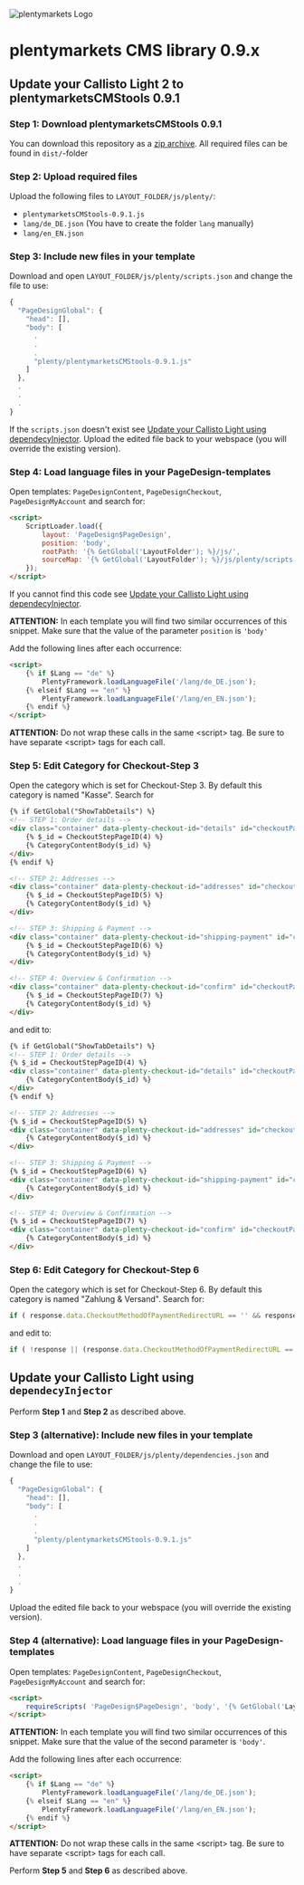 ![plentymarkets Logo](http://www.plentymarkets.eu/layout/pm/images/logo/plentymarkets-logo.jpg)

# plentymarkets CMS library 0.9.x

## Update your **Callisto Light 2** to plentymarketsCMStools 0.9.1

### Step 1: Download plentymarketsCMStools 0.9.1

You can download this repository as a [zip archive](https://github.com/plentymarkets/plenty-cms-library/archive/master.zip).
All required files can be found in `dist/`-folder

### Step 2: Upload required files

Upload the following files to `LAYOUT_FOLDER/js/plenty/`:
- `plentymarketsCMStools-0.9.1.js`
- `lang/de_DE.json` (You have to create the folder `lang` manually)
- `lang/en_EN.json`

### Step 3: Include new files in your template

Download and open `LAYOUT_FOLDER/js/plenty/scripts.json` and change the file to use:
```js
{
  "PageDesignGlobal": {
    "head": [],
    "body": [
      .
      .
      .
      "plenty/plentymarketsCMStools-0.9.1.js"
    ]
  },
  .
  .
  .
}
```
If the `scripts.json` doesn't exist see [Update your Callisto Light using dependecyInjector](#update-your-callisto-light-using-dependecyinjector).
Upload the edited file back to your webspace (you will override the existing version).

### Step 4: Load language files in your PageDesign-templates

Open templates: `PageDesignContent`, `PageDesignCheckout`, `PageDesignMyAccount` and search for:

```html
<script>
    ScriptLoader.load({
        layout: 'PageDesign$PageDesign',
        position: 'body',
        rootPath: '{% GetGlobal('LayoutFolder'); %}/js/',
        sourceMap: '{% GetGlobal('LayoutFolder'); %}/js/plenty/scripts.json'
    });
</script>
```
If you cannot find this code see [Update your Callisto Light using dependecyInjector](#update-your-callisto-light-using-dependecyinjector).

**ATTENTION:** In each template you will find two similar occurrences of this snippet. Make sure that the value of the parameter `position` is `'body'`

Add the following lines after each occurrence:

```html
<script>
    {% if $Lang == "de" %}
        PlentyFramework.loadLanguageFile('/lang/de_DE.json');
    {% elseif $Lang == "en" %}
        PlentyFramework.loadLanguageFile('/lang/en_EN.json');
    {% endif %}
</script>
```

**ATTENTION:** Do not wrap these calls in the same &lt;script&gt; tag. Be sure to have separate &lt;script&gt; tags for each call.

### Step 5: Edit Category for Checkout-Step 3

Open the category which is set for Checkout-Step 3. By default this category is named "Kasse".
Search for
```html
{% if GetGlobal("ShowTabDetails") %}
<!-- STEP 1: Order details -->
<div class="container" data-plenty-checkout-id="details" id="checkoutPanelOrderDetails" aria-labelledby="checkoutTabOrderDetails" role="tabpanel">
    {% $_id = CheckoutStepPageID(4) %}
    {% CategoryContentBody($_id) %}
</div>
{% endif %}

<!-- STEP 2: Addresses -->
<div class="container" data-plenty-checkout-id="addresses" id="checkoutPanelAddresses" aria-labelledby="checkoutTabAddresses" role="tabpanel">
    {% $_id = CheckoutStepPageID(5) %}
    {% CategoryContentBody($_id) %}
</div>

<!-- STEP 3: Shipping & Payment -->
<div class="container" data-plenty-checkout-id="shipping-payment" id="checkoutPanelShippingPayment" aria-labelledby="checkoutTabShippingPayment" role="tabpanel">
    {% $_id = CheckoutStepPageID(6) %}
    {% CategoryContentBody($_id) %}
</div>

<!-- STEP 4: Overview & Confirmation -->
<div class="container" data-plenty-checkout-id="confirm" id="checkoutPanelConfirm" aria-labelledby="checkoutTabConfirm" role="tabpanel" data-plenty-checkout-catcontent="{% CheckoutStepPageID(7) %}">
    {% $_id = CheckoutStepPageID(7) %}
    {% CategoryContentBody($_id) %}
</div>
```
and edit to:

```html
{% if GetGlobal("ShowTabDetails") %}
<!-- STEP 1: Order details -->
{% $_id = CheckoutStepPageID(4) %}
<div class="container" data-plenty-checkout-id="details" id="checkoutPanelOrderDetails" aria-labelledby="checkoutTabOrderDetails" role="tabpanel" data-plenty-checkout-content="$_id">
    {% CategoryContentBody($_id) %}
</div>
{% endif %}

<!-- STEP 2: Addresses -->
{% $_id = CheckoutStepPageID(5) %}
<div class="container" data-plenty-checkout-id="addresses" id="checkoutPanelAddresses" aria-labelledby="checkoutTabAddresses" role="tabpanel" data-plenty-checkout-content="$_id">
    {% CategoryContentBody($_id) %}
</div>

<!-- STEP 3: Shipping & Payment -->
{% $_id = CheckoutStepPageID(6) %}
<div class="container" data-plenty-checkout-id="shipping-payment" id="checkoutPanelShippingPayment" aria-labelledby="checkoutTabShippingPayment" role="tabpanel" data-plenty-checkout-content="$_id">
    {% CategoryContentBody($_id) %}
</div>

<!-- STEP 4: Overview & Confirmation -->
{% $_id = CheckoutStepPageID(7) %}
<div class="container" data-plenty-checkout-id="confirm" id="checkoutPanelConfirm" aria-labelledby="checkoutTabConfirm" role="tabpanel" data-plenty-checkout-content="$_id">
    {% CategoryContentBody($_id) %}
</div>
```

### Step 6: Edit Category for Checkout-Step 6

Open the category which is set for Checkout-Step 6. By default this category is named "Zahlung &amp; Versand".
Search for:

```js
if ( response.data.CheckoutMethodOfPaymentRedirectURL == '' && response.data.CheckoutMethodOfPaymentAdditionalContent == '' )
```
and edit to:

```js
if ( !response || (response.data.CheckoutMethodOfPaymentRedirectURL == '' && response.data.CheckoutMethodOfPaymentAdditionalContent == '' ) )
```




## Update your **Callisto Light** using `dependecyInjector`

Perform **Step 1** and **Step 2** as described above.

### Step 3 (alternative): Include new files in your template

Download and open `LAYOUT_FOLDER/js/plenty/dependencies.json` and change the file to use:
```js
{
  "PageDesignGlobal": {
    "head": [],
    "body": [
      .
      .
      .
      "plenty/plentymarketsCMStools-0.9.1.js"
    ]
  },
  .
  .
  .
}
```
Upload the edited file back to your webspace (you will override the existing version).

### Step 4 (alternative): Load language files in your PageDesign-templates

Open templates: `PageDesignContent`, `PageDesignCheckout`, `PageDesignMyAccount` and search for:

```html
<script>
    requireScripts( 'PageDesign$PageDesign', 'body', '{% GetGlobal('LayoutFolder'); %}/js/' );
</script>
```

**ATTENTION:** In each template you will find two similar occurrences of this snippet. Make sure that the value of the second parameter is `'body'`.

Add the following lines after each occurrence:

```html
<script>
    {% if $Lang == "de" %}
        PlentyFramework.loadLanguageFile('/lang/de_DE.json');
    {% elseif $Lang == "en" %}
        PlentyFramework.loadLanguageFile('/lang/en_EN.json');
    {% endif %}
</script>
```

**ATTENTION:** Do not wrap these calls in the same &lt;script&gt; tag. Be sure to have separate &lt;script&gt; tags for each call.


Perform **Step 5** and **Step 6** as described above.